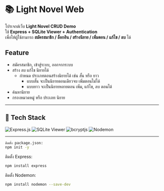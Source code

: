 # 📚 Light Novel Web

โปรเจกต์เว็บ **Light Novel CRUD Demo**  
ใช้ **Express + SQLite Viewer + Authentication**  
เพื่อให้ผู้ใช้สามารถ **สมัครสมาชิก / ล็อกอิน / สร้างนิยาย / เพิ่มตอน / แก้ไข / ลบ** ได้
  
## Feature
- สมัครสมาชิก, เข้าสู่ระบบ, ออกจากระบบ
- สร้าง ลบ แก้ไข นิยายได้
  - กําหนด ประเภทตอนสร้างนิยายได้ เช่น สั้น หรือ ยาว
    - แบบสั้น จะเป็นนิยายตอนเดียวจบ เพิ่มตอนไม่ได้
    - แบบยาว จะเป็นนิยายหลายตอน เพิ่ม, แก้ไข, ลบ ตอนได้
- ค้นหานิยาย
- กรองหมวดหมู่ หรือ ประเภท นิยาย
---

## 🚀 Tech Stack  

![Express.js](https://img.shields.io/badge/Express.js-9C9C9C?style=for-the-badge&logo=express&logoColor=white)
![SQLite Viewer](https://img.shields.io/badge/SQLite%20Viewer-003B57?style=for-the-badge&logo=sqlite&logoColor=white) 
![bcryptjs](https://img.shields.io/badge/bcryptjs-F7DF1E?style=for-the-badge&logo=javascript&logoColor=black) 
![Nodemon](https://img.shields.io/badge/Nodemon-76D04B?style=for-the-badge&logo=nodemon&logoColor=black)

---

```bash
ติดตั้ง package.json:
npm init -y
```

ติดตั้ง Express:
```bash
npm install express
```

ติดตั้ง Nodemon:
```bash
npm install nodemon --save-dev
```
